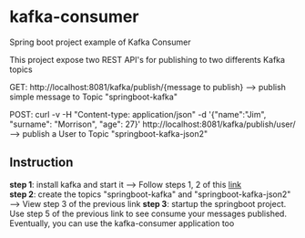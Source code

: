 # kafka-consumer
Spring boot project example of Kafka Consumer

This project expose two REST API's for publishing to two differents Kafka topics

GET: http://localhost:8081/kafka/publish/{message to publish} --> publish simple message to Topic "springboot-kafka"

POST: curl -v -H "Content-type: application/json" -d '{"name":"Jim", "surname": "Morrison", "age": 27}' http://localhost:8081/kafka/publish/user/ --> publish a User to Topic "springboot-kafka-json2"


## Instruction ##
**step 1**: install kafka and start it --> Follow steps 1, 2 of this <a href="https://kafka.apache.org/quickstart">link</a>  
**step 2**: create the topics "springboot-kafka" and "springboot-kafka-json2" --> View step 3 of the previous link
**step 3**: startup the springboot project. Use step 5 of the previous link to see consume your messages published. Eventually, you can use the kafka-consumer application too


